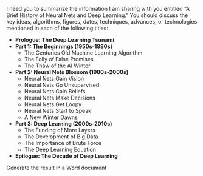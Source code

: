 I need you to summarize the information I am sharing with you entitled “A Brief History of Neural Nets and Deep Learning.” You should discuss the key ideas, algorithms, figures, dates, techniques, advances, or technologies mentioned in each of the following titles:
*   **Prologue: The Deep Learning Tsunami**
*   **Part 1: The Beginnings (1950s-1980s)**
    *   The Centuries Old Machine Learning Algorithm
    *   The Folly of False Promises
    *   The Thaw of the AI Winter
*   **Part 2: Neural Nets Blossom (1980s-2000s)**
    *   Neural Nets Gain Vision
    *   Neural Nets Go Unsupervised
    *   Neural Nets Gain Beliefs
    *   Neural Nets Make Decisions
    *   Neural Nets Get Loopy
    *   Neural Nets Start to Speak
    *   A New Winter Dawns
*   **Part 3: Deep Learning (2000s-2010s)**
    *   The Funding of More Layers
    *   The Development of Big Data
    *   The Importance of Brute Force
    *   The Deep Learning Equation
*   **Epilogue: The Decade of Deep Learning**
  
Generate the result in a Word document
